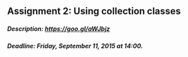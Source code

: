 ## Assignment 2: Using collection classes

##### Description: https://goo.gl/aWJbjz

##### Deadline: Friday, September 11, 2015 at 14:00.
